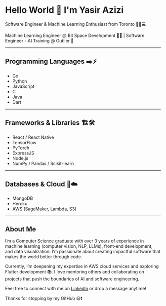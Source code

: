 # Hello World 👋 I'm Yasir Azizi  
Software Engineer & Machine Learning Enthusiast from Toronto 🌇🎒💻  

Machine Learning Engineer @ Bit Space Development 🔬📱 | Software Engineer - AI Training @ Outlier 🧠  

---

## Programming Languages ✒️⚡  
- Go
- Python
- JavaScript
- C
- Java
- Dart

---

## Frameworks & Libraries 🏗️🛠️  
- React / React Native
- TensorFlow
- PyTorch
- ExpressJS
- Node.js
- NumPy / Pandas / Scikit-learn

---

## Databases & Cloud 💾☁️  
- MongoDB
- Heroku
- AWS (SageMaker, Lambda, S3)

---

## About Me  
I’m a Computer Science graduate with over 3 years of experience in machine learning (computer vision, NLP, LLMs), front-end development, and data visualization. I’m passionate about creating impactful software that makes the world better through code.  

Currently, I’m deepening my expertise in AWS cloud services and exploring Flutter development 📚. I love mentoring others and collaborating on projects that push the boundaries of AI and software engineering.  

Feel free to connect with me on [LinkedIn](https://www.linkedin.com/in/yasirazizi/) or drop a message anytime!  

Thanks for stopping by my GitHub 😃❗  

